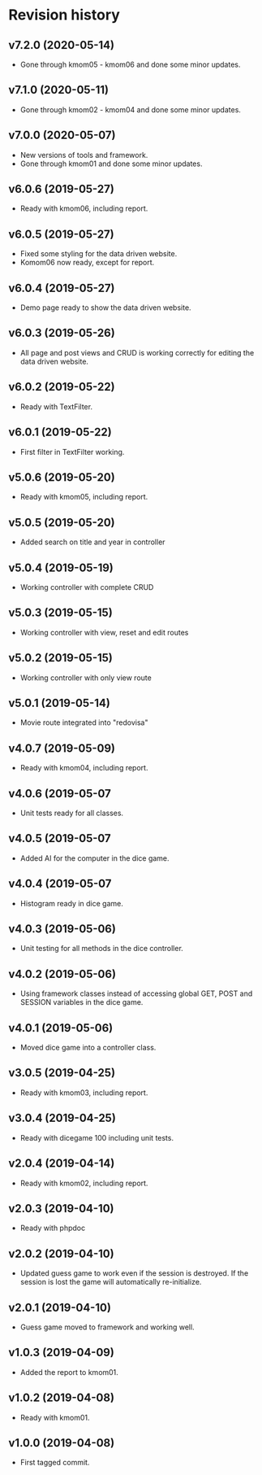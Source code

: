 Revision history
==================

v7.2.0 (2020-05-14)
------------------------
* Gone through kmom05 - kmom06 and done some minor updates.


v7.1.0 (2020-05-11)
------------------------
* Gone through kmom02 - kmom04 and done some minor updates.

v7.0.0 (2020-05-07)
------------------------
* New versions of tools and framework.
* Gone through kmom01 and done some minor updates.

v6.0.6 (2019-05-27)
------------------------
* Ready with kmom06, including report.

v6.0.5 (2019-05-27)
------------------------
* Fixed some styling for the data driven website.
* Komom06 now ready, except for report.

v6.0.4 (2019-05-27)
------------------------
* Demo page ready to show the data driven website.

v6.0.3 (2019-05-26)
------------------------
* All page and post views and CRUD is working correctly for editing the
  data driven website.

v6.0.2 (2019-05-22)
------------------------
* Ready with TextFilter.

v6.0.1 (2019-05-22)
------------------------
* First filter in TextFilter working.

v5.0.6 (2019-05-20)
------------------------
* Ready with kmom05, including report.

v5.0.5 (2019-05-20)
------------------------
* Added search on title and year in controller

v5.0.4 (2019-05-19)
------------------------
* Working controller with complete CRUD

v5.0.3 (2019-05-15)
------------------------
* Working controller with view, reset and edit routes

v5.0.2 (2019-05-15)
------------------------
* Working controller with only view route

v5.0.1 (2019-05-14)
------------------------
* Movie route integrated into "redovisa"

v4.0.7 (2019-05-09)
------------------------
* Ready with kmom04, including report.

v4.0.6 (2019-05-07
------------------------
* Unit tests ready for all classes.

v4.0.5 (2019-05-07
------------------------
* Added AI for the computer in the dice game.

v4.0.4 (2019-05-07
------------------------
* Histogram ready in dice game.

v4.0.3 (2019-05-06)
------------------------
* Unit testing for all methods in the dice controller.

v4.0.2 (2019-05-06)
------------------------
* Using framework classes instead of accessing global GET, POST and SESSION variables in the dice game.

v4.0.1 (2019-05-06)
------------------------
* Moved dice game into a controller class.

v3.0.5 (2019-04-25)
------------------------
* Ready with kmom03, including report.

v3.0.4 (2019-04-25)
------------------------
* Ready with dicegame 100 including unit tests.

v2.0.4 (2019-04-14)
------------------------
* Ready with kmom02, including report.

v2.0.3 (2019-04-10)
------------------------
* Ready with phpdoc

v2.0.2 (2019-04-10)
------------------------
* Updated guess game to work even if the session is destroyed. If the session is lost the game will automatically re-initialize.

v2.0.1 (2019-04-10)
------------------------
* Guess game moved to framework and working well.

v1.0.3 (2019-04-09)
------------------------
* Added the report to kmom01.

v1.0.2 (2019-04-08)
------------------------
* Ready with kmom01.

v1.0.0 (2019-04-08)
------------------------
* First tagged commit.
